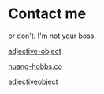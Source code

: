 # Contact me

or don't. I'm not your boss.

<p><script type="text/javascript">
//<![CDATA[
<!--
var x="function f(x){var i,o=\"\",l=x.length;for(i=l-1;i>=0;i--) {try{o+=x.c" +
"harAt(i);}catch(e){}}return o;}f(\")\\\"function f(x,y){var i,o=\\\"\\\\\\\""+
"\\\\,l=x.length;for(i=0;i<l;i++){if(i==23)y+=i;y%=127;o+=String.fromCharCod" +
"e(x.charCodeAt(i)^(y++));}return o;}f(\\\"\\\\swzovysj1WSKWAIH\\\\\\\\017\\" +
"\\\\\\n\\\\\\\\025K\\\\\\\\013D_  z\\\\\\\\024k'*%!: j<:&5;gd\\\\\\\\030>7:" +
"51p<\\\\\\\\017\\\\\\\\014>AD\\\\\\\\021\\\\\\\\017\\\\\\\\023\\\\\\\\004\\" +
"\\\\\\014W7N1LQL\\\\\\\\030R\\\\\\\\020\\\\\\\\030\\\\\\\\024\\\\\\\\005\\\\"+
"\\\\004E%X\\\\\\\\035\\\\\\\\035]\\\\\\\\030a,gmr`jhxlV)21!f.12~|`wy)*Z|q|w" +
"s\\\\\\\\016BMN\\\\\\\\030\\\\\\\\nG\\\\\\\\031\\\\\\\\n\\\\\\\\000\\\\\\\\" +
"021\\\\\\\\033\\\\\\\\027\\\"\\\\,23)\\\"(f};)lo,0(rtsbus.o nruter};)i(tAra" +
"hc.x=+o{)--i;0=>i;1-l=i(rof}}{)e(hctac};l=+l;x=+x{yrt{)17=!)31/l(tAedoCrahc" +
".x(elihw;lo=l,htgnel.x=lo,\\\"\\\"=o,i rav{)x(f noitcnuf\")"                 ;
while(x=eval(x));
//-->
//]]>
</script></p>

[<i class="fa fa-github"></i> adjective-object][github]  

[<i class="fa fa-code"></i> huang-hobbs.co][website]  

[<i class="fa fa-instagram"></i> adjectiveobject][instagram]

[email]: http://mhaun13@gmail.com
[github]: https://github.com/Adjective-Object
[website]: https://www.huang-hobbs.co/
[instagram]: https://www.instagram.com/adjectiveobject/
